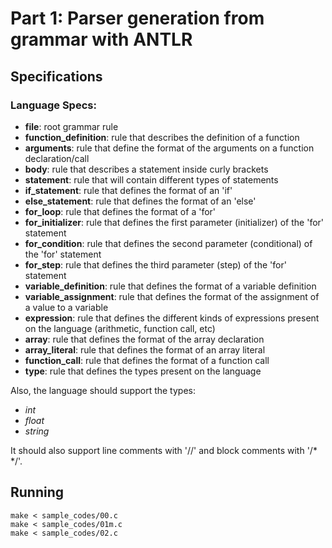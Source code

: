 # Part 1: Parser generation from grammar with ANTLR
## Specifications
### Language Specs:
- **file**: root grammar rule
- **function_definition**: rule that describes the definition of a function
- **arguments**: rule that define the format of the arguments on a function declaration/call
- **body**: rule that describes a statement inside curly brackets
- **statement**: rule that will contain different types of statements
- **if_statement**: rule that defines the format of an 'if'
- **else_statement**: rule that defines the format of an 'else'
- **for_loop**: rule that defines the format of a 'for'
- **for_initializer**: rule that defines the first parameter (initializer) of the 'for' statement
- **for_condition**: rule that defines the second parameter (conditional) of the 'for' statement
- **for_step**: rule that defines the third parameter (step) of the 'for' statement
- **variable_definition**: rule that defines the format of a variable definition
- **variable_assignment**: rule that defines the format of the assignment of a value to a variable
- **expression**: rule that defines the different kinds of expressions present on the language (arithmetic, function call, etc)
- **array**: rule that defines the format of the array declaration
- **array_literal**: rule that defines the format of an array literal
- **function_call**: rule that defines the format of a function call
- **type**: rule that defines the types present on the language

Also, the language should support the types:
- _int_
- _float_
- _string_

It should also support line comments with '//' and block comments with '/* */'.

## Running
```
make < sample_codes/00.c
make < sample_codes/01m.c
make < sample_codes/02.c
```
